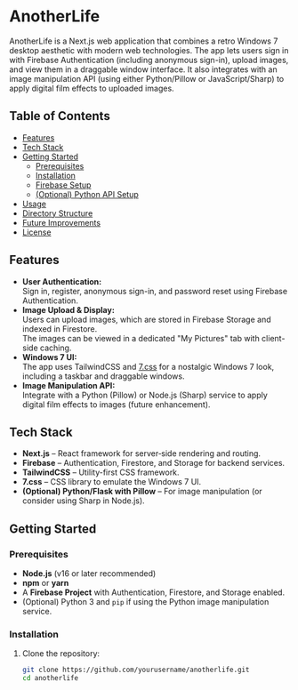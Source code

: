 # AnotherLife

AnotherLife is a Next.js web application that combines a retro Windows 7 desktop aesthetic with modern web technologies. The app lets users sign in with Firebase Authentication (including anonymous sign-in), upload images, and view them in a draggable window interface. It also integrates with an image manipulation API (using either Python/Pillow or JavaScript/Sharp) to apply digital film effects to uploaded images.

## Table of Contents

- [Features](#features)
- [Tech Stack](#tech-stack)
- [Getting Started](#getting-started)
  - [Prerequisites](#prerequisites)
  - [Installation](#installation)
  - [Firebase Setup](#firebase-setup)
  - [(Optional) Python API Setup](#optional-python-api-setup)
- [Usage](#usage)
- [Directory Structure](#directory-structure)
- [Future Improvements](#future-improvements)
- [License](#license)

## Features

- **User Authentication:**  
  Sign in, register, anonymous sign-in, and password reset using Firebase Authentication.
- **Image Upload & Display:**  
  Users can upload images, which are stored in Firebase Storage and indexed in Firestore.  
  The images can be viewed in a dedicated "My Pictures" tab with client-side caching.
- **Windows 7 UI:**  
  The app uses TailwindCSS and [7.css](https://github.com/hatsoft/7.css) for a nostalgic Windows 7 look, including a taskbar and draggable windows.
- **Image Manipulation API:**  
  Integrate with a Python (Pillow) or Node.js (Sharp) service to apply digital film effects to images (future enhancement).

## Tech Stack

- **Next.js** – React framework for server‑side rendering and routing.
- **Firebase** – Authentication, Firestore, and Storage for backend services.
- **TailwindCSS** – Utility-first CSS framework.
- **7.css** – CSS library to emulate the Windows 7 UI.
- **(Optional) Python/Flask with Pillow** – For image manipulation (or consider using Sharp in Node.js).

## Getting Started

### Prerequisites

- **Node.js** (v16 or later recommended)
- **npm** or **yarn**
- A **Firebase Project** with Authentication, Firestore, and Storage enabled.
- (Optional) Python 3 and `pip` if using the Python image manipulation service.

### Installation

1. Clone the repository:

   ```bash
   git clone https://github.com/yourusername/anotherlife.git
   cd anotherlife

